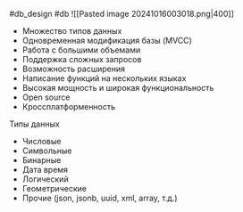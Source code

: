 #db_design #db 
![[Pasted image 20241016003018.png|400]]
- Множество типов данных
- Одновременная модификация базы (MVCC)
- Работа с большими объемами
- Поддержка сложных запросов
- Возможность расширения
- Написание функций на нескольких языках
- Высокая мощность и широкая функциональность
- Open source
- Кроссплатформенность

Типы данных
- Числовые
- Символьные
- Бинарные
- Дата время
- Логический
- Геометрические
- Прочие (json, jsonb, uuid, xml, array, т.д.)